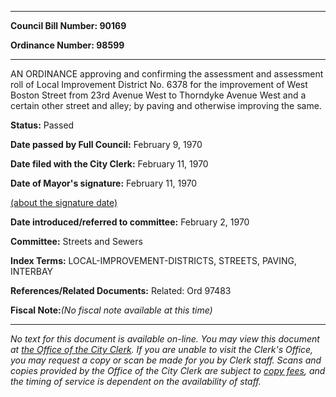 

********

**Council Bill Number: 90169**
   
**Ordinance Number: 98599**
********

 AN ORDINANCE approving and confirming the assessment and assessment roll of Local Improvement District No. 6378 for the improvement of West Boston Street from 23rd Avenue West to Thorndyke Avenue West and a certain other street and alley; by paving and otherwise improving the same.

**Status:** Passed
   
**Date passed by Full Council:** February 9, 1970
   
**Date filed with the City Clerk:** February 11, 1970
   
**Date of Mayor's signature:** February 11, 1970
   
[(about the signature date)](/~public/approvaldate.htm)
   
   
   
**Date introduced/referred to committee:** February 2, 1970
   
**Committee:** Streets and Sewers
   
   
**Index Terms:** LOCAL-IMPROVEMENT-DISTRICTS, STREETS, PAVING, INTERBAY

**References/Related Documents:** Related: Ord 97483

**Fiscal Note:**_(No fiscal note available at this time)_
********

_No text for this document is available on-line. You may view this document at [the Office of the City Clerk](http://www.seattle.gov/leg/clerk/contactUs.htm). If you are unable to visit the Clerk's Office, you may request a copy or scan be made for you by Clerk staff. Scans and copies provided by the Office of the City Clerk are subject to [copy fees](http://clerk.seattle.gov/~public/clerkfees.htm), and the timing of service is dependent on the availability of staff._

